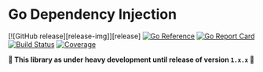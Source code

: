# Go Dependency Injection
[![GitHub release][release-img]][release]
[![Go Reference](https://pkg.go.dev/badge/github.com/coditory/go-di.svg)](https://pkg.go.dev/github.com/coditory/go-di)
[![Go Report Card](https://goreportcard.com/badge/github.com/coditory/go-di)](https://goreportcard.com/report/github.com/coditory/go-di)
[![Build Status](https://github.com/coditory/go-di/workflows/Build/badge.svg?branch=main)](https://github.com/coditory/go-di/actions?query=workflow%3ABuild+branch%3Amain)
[![Coverage](https://codecov.io/gh/coditory/go-di/branch/main/graph/badge.svg?token=EPRs5LiPje)](https://codecov.io/gh/coditory/go-di)

**🚧 This library as under heavy development until release of version `1.x.x` 🚧**
